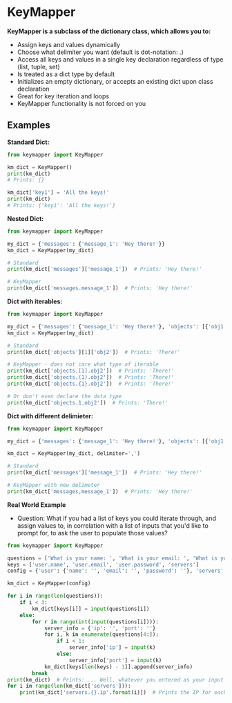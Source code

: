 # KeyMapper

**KeyMapper is a subclass of the dictionary class, which allows you to:**
- Assign keys and values dynamically 
- Choose what delimiter you want (default is dot-notation: .)
- Access all keys and values in a single key declaration regardless of type (list, tuple, set)
- Is treated as a dict type by default
- Initializes an empty dictionary, or accepts an existing dict upon class declaration
- Great for key iteration and loops
- KeyMapper functionality is not forced on you


## Examples

**Standard Dict:**

```python
from keymapper import KeyMapper

km_dict = KeyMapper()
print(km_dict)
# Prints: {} 

km_dict['key1'] = 'All the keys!'
print(km_dict)
# Prints: {'key1': 'All the keys!'}
```

**Nested Dict:**

```python
from keymapper import KeyMapper

my_dict = {'messages': {'message_1': 'Hey there!'}}
km_dict = KeyMapper(my_dict)

# Standard
print(km_dict['messages']['message_1'])  # Prints: 'Hey there!'

# KeyMapper
print(km_dict['messages.message_1'])  # Prints: 'Hey there!'
```

**Dict with iterables:**

```python
from keymapper import KeyMapper

my_dict = {'messages': {'message_1': 'Hey there!'}, 'objects': [{'obj1': 'Hi!'}, {'obj2': 'There!'}, {'obj3': 'Peoples!'}]}
km_dict = KeyMapper(my_dict)

# Standard
print(km_dict['objects'][1]['obj2'])  # Prints: 'There!'

# KeyMapper - does not care what type of iterable
print(km_dict['objects.[1].obj2'])  # Prints: 'There!'
print(km_dict['objects.(1).obj2'])  # Prints: 'There!'
print(km_dict['objects.{1}.obj2'])  # Prints: 'There!'

# Or don't even declare the data type
print(km_dict['objects.1.obj2'])  # Prints: 'There!'
```

**Dict with different delimieter:**

```python
from keymapper import KeyMapper

my_dict = {'messages': {'message_1': 'Hey there!'}, 'objects': [{'obj1': 'Hi!'}, {'obj2': 'There!'}, {'obj3': 'Peoples!'}]}

km_dict = KeyMapper(my_dict, delimiter=',')

# Standard
print(km_dict['messages']['message_1'])  # Prints: 'Hey there!'

# KeyMapper with new delimeter
print(km_dict['messages,message_1'])  # Prints: 'Hey there!'
```

**Real World Example**

- Question: What if you had a list of keys you could iterate through, and assign values to, in correlation with a list of inputs that you'd like to prompt for, to ask the user to populate those values?
```python
from keymapper import KeyMapper

questions = ['What is your name: ', 'What is your email: ', 'What is your password: ', 'How many servers do you want to add: ', 'What is the ip: ', 'What is the port: ']
keys = ['user.name', 'user.email', 'user.password', 'servers']
config = {'user': {'name': '', 'email': '', 'password': ''}, 'servers': []}

km_dict = KeyMapper(config)

for i in range(len(questions)):
    if i < 3:
        km_dict[keys[i]] = input(questions[i])
    else:
        for r in range(int(input(questions[i]))):
            server_info = {'ip': '', 'port': ''}
            for i, k in enumerate(questions[4:]):
                if i < 1:
                    server_info['ip'] = input(k)
                else:
                    server_info['port'] = input(k)
            km_dict[keys[len(keys) - 1]].append(server_info)
        break
print(km_dict)  # Prints: ... Well, whatever you entered as your input values! Try it if you don't believe me ;)
for i in range(len(km_dict['servers'])):
    print(km_dict['servers.{}.ip'.format(i)])  # Prints the IP for each index iterated through
```




